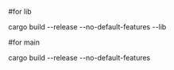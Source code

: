 #for lib

cargo build --release --no-default-features --lib

#for main

cargo build --release --no-default-features
